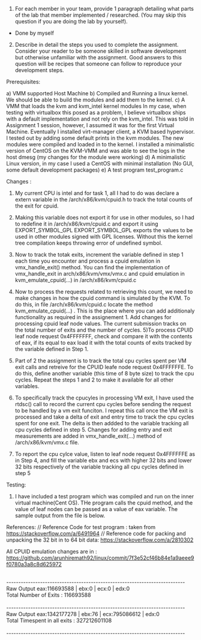 1. For each member in your team, provide 1 paragraph detailing what parts of the lab that member
implemented / researched. (You may skip this question if you are doing the lab by yourself).

- Done by myself

2. Describe in detail the steps you used to complete the assignment. Consider your reader to be someone
skilled in software development but otherwise unfamiliar with the assignment. Good answers to this
question will be recipes that someone can follow to reproduce your development steps.


Prerequisites: 

a) VMM supported Host Machine
b) Compiled and Running a linux kernel. We should be able to build the modules and add them to the kernel.
c) A VMM that loads the kvm and kvm_intel kernel modules
    In my case, when testing with virtualbox this posed as a problem, I believe virtualbox ships with a default implementation and not rely on the kvm_intel. This was told in Assignment 1 session, however, I assumed it was for the first Virtual Machine. Eventually I installed virt-manager client, a KVM based hypervisor. I tested out by adding some default prints in the kvm modules. The new modules were compiled and loaded in to the kernel. I installed a minimalistic version of CentOS on the KVM-VMM and was able to see the logs in the host dmesg (my changes for the module were working)
d) A minimalistic Linux version, in my case I used a CentOS with minimal installation (No GUI, some default development packages)
e) A test program test_program.c


Changes :
1) My current CPU is intel and for task 1, all I had to do was declare a extern variable in the <linux>/arch/x86/kvm/cpuid.h to track the total counts of the exit for cpuid.
2) Making this variable does not export it for use in other modules, so I had to redefine it in <linux>/arch/x86/kvm/cpuid.c and export it using EXPORT_SYMBOL_GPL 
    EXPORT_SYMBOL_GPL exports the values to be used in other modules signed with GPL licenses. Without this the kernel tree compilation keeps throwing error of undefined symbol.
3) Now to track the totak exits, increment the variable defined in step 1 each time you encounter and process a cpuid emulation in vmx_handle_exit() method. You can find the implementation of vmx_handle_exit in arch/x86/kvm/vmx/vmx.c and cpuid emulation in kvm_emulate_cpuid(...) in <linux>/arch/x86/kvm/cpuid.c
4) Now to process the requests related to retrieving this count, we need to make changes in how the cpuid command is simulated by the KVM. To do this, in file <linux>/arch/x86/kvm/cpuid.c locate the method kvm_emulate_cpuid(...) . This is the place where you can add additionaly functionality as required in the assignement 1. Add changes for processing cpuid leaf node values. The current submission tracks on the total number of exits and the number of cycles.
5)To process  CPUID leaf node request 0x4FFFFFFF, check and compare it with the contents of eax, if its equal to eax load it with the total counts of exits tracked by the variable defined in Step 1.

5) Part of 2 the assignment is to track the total cpu cycles spent per VM exit calls and retreive for the CPUID leafe node request 0x4FFFFFFE. To do this, define another variable (this time of 8 byte size) to track the cpu cycles. Repeat the steps 1 and 2 to make it available for all other variables.
6) To specifically track the cpucyles in processing VM exit, I have used the rtdsc() call to record the current cpu cycles before sending the request to be handled by a vm exit funciton. I repeat this call once the VM exit is processed and take a delta of exit and entry time to track the cpu cycles spent for one exit. The delta is then addded to the variable tracking all cpu cycles defined in step 5. Changes for adding entry and exit measurements are added in vmx_handle_exit(...) method of <linux>/arch/x86/kvm/vmx.c file.
7) To report the cpu cylce value, listen to leaf node request 0x4FFFFFFE as in Step 4, and fill the variable ebx and ecs with higher 32 bits and lower 32 bits respectively of the variable tracking all cpu cycles defined in step 5

Testing:

1) I have included a test program which was compiled and run on the inner virtual machine(Cent OS). THe program calls  the cpuid method, and the value of leaf nodes can be passed as a value of eax variable. The sample output from the file is below.


References: 
// Reference Code for test program : taken from https://stackoverflow.com/a/6491964
// Reference code for packing and unpacking the 32 bit in to 64 bit data: https://stackoverflow.com/a/2810302


All CPUID emulation changes are in  : https://github.com/arunhiremath92/linux/commit/7f3e52cf46b84e1a9aeee9f0780a3a8c8d625972




<br>--------------------------------------------------------------------------<br>
Raw Output eax:116693588 | ebx:0 | ecx:0 | edx:0<br>
Total Number of Exits : 116693588<br>
<br>--------------------------------------------------------------------------<br>
Raw Output eax:1342177278 | ebx:76 | ecx:795086612 | edx:0<br>
Total Timespent in all exits : 327212601108<br>
<br>--------------------------------------------------------------------------<br>


